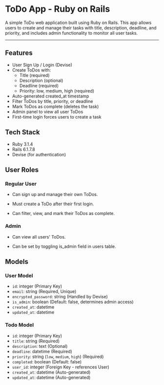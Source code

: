 # ToDo App - Ruby on Rails

A simple ToDo web application built using Ruby on Rails. This app allows users to create and manage their tasks with title, description, deadline, and priority, and includes admin functionality to monitor all user tasks.

---

## Features

- User Sign Up / Login (Devise)
- Create ToDos with:
  - Title (required)
  - Description (optional)
  - Deadline (required)
  - Priority: low, medium, high (required)
- Auto-generated created_at timestamp
- Filter ToDos by title, priority, or deadline
- Mark ToDos as complete (deletes the task)
- Admin panel to view all user ToDos
- First-time login forces users to create a task

## Tech Stack

- Ruby 3.1.4
- Rails 6.1.7.8
- Devise (for authentication)

## User Roles

### Regular User

- Can sign up and manage their own ToDos.

- Must create a ToDo after their first login.

- Can filter, view, and mark their ToDos as complete.

### Admin

- Can view all users' ToDos.

- Can be set by toggling is_admin field in users table.

## Models

### User Model

- `id`: integer (Primary Key)
- `email`: string (Required, Unique)
- `encrypted_password`: string (Handled by Devise)
- `is_admin`: boolean (Default: false, determines admin access)
- `created_at`: datetime
- `updated_at`: datetime

### Todo Model

- `id`: integer (Primary Key)
- `title`: string (Required)
- `description`: text (Optional)
- `deadline`: datetime (Required)
- `priority`: string (`low`, `medium`, `high`) (Required)
- `completed`: boolean (Default: false)
- `user_id`: integer (Foreign Key - references User)
- `created_at`: datetime (Auto-generated)
- `updated_at`: datetime (Auto-generated)
